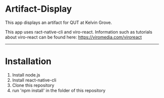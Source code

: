 # Artifact-Display
This app displays an artifact for QUT at Kelvin Grove.

This app uses ract-native-cli and viro-react. Information such as tutorials about viro-react can be found here:
https://viromedia.com/viroreact

---
# Installation

1. Install node.js
2. Install react-native-cli
3. Clone this repository
4. run 'npm install' in the folder of this repository

